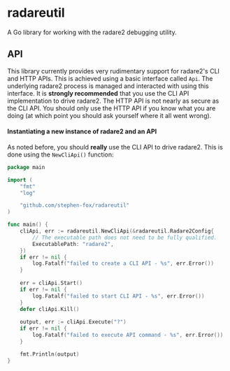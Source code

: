 # radareutil
A Go library for working with the radare2 debugging utility.

## API
This library currently provides very rudimentary support for radare2's CLI
and HTTP APIs. This is achieved using a basic interface called `Api`.
The underlying radare2 process is managed and interacted with using this
interface. It is **strongly recommended** that you use the CLI API
implementation to drive radare2. The HTTP API is not nearly as secure as the
CLI API. You should only use the HTTP API if you know what you are doing (at
which point you should ask yourself where it all went wrong).

#### Instantiating a new instance of radare2 and an API
As noted before, you should **really** use the CLI API to drive radare2. This
is done using the `NewCliApi()` function:
```go
package main

import (
	"fmt"
	"log"

	"github.com/stephen-fox/radareutil"
)

func main() {
	cliApi, err := radareutil.NewCliApi(&radareutil.Radare2Config{
		// The executable path does not need to be fully qualified.
		ExecutablePath: "radare2",
	})
	if err != nil {
		log.Fatalf("failed to create a CLI API - %s", err.Error())
	}
	
	err = cliApi.Start()
	if err != nil {
		log.Fatalf("failed to start CLI API - %s", err.Error())
	}
	defer cliApi.Kill()
	
	output, err := cliApi.Execute("?")
	if err != nil {
		log.Fatalf("failed to execute API command - %s", err.Error())
	}

	fmt.Println(output)
}
```
